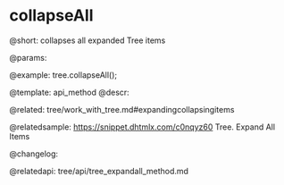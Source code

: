 collapseAll
=============

@short: collapses all expanded Tree items


@params:




@example:
tree.collapseAll();


@template: api_method
@descr:

@related: tree/work_with_tree.md#expandingcollapsingitems

@relatedsample: https://snippet.dhtmlx.com/c0nqyz60	Tree. Expand All Items

@changelog:

@relatedapi:
tree/api/tree_expandall_method.md
